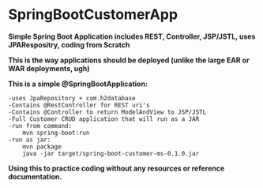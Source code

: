 # SpringBootCustomerApp
<b>Simple Spring Boot Application includes REST, Controller, JSP/JSTL, uses JPARespositry, coding from Scratch</b>

<b>This is the way applications should be deployed (unlike the large EAR or WAR deployments, ugh)</b>

<b>This is a simple @SpringBootApplication:</b>

    -uses JpaRepository + com.h2database
    -Contains @RestController for REST uri's
    -Contains @Controller to return ModelAndView to JSP/JSTL
    -Full Customer CRUD application that will run as a JAR
    -run from command:
        mvn spring-boot:run
    -run as jar:
        mvn package
        java -jar target/spring-boot-customer-ms-0.1.0.jar
 
<b>Using this to practice coding without any resources or reference documentation.</b>

